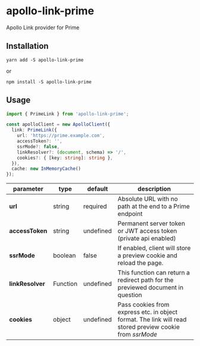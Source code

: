 # apollo-link-prime

Apollo Link provider for Prime

## Installation
`yarn add -S apollo-link-prime`

or

`npm install -S apollo-link-prime`

## Usage

```ts
import { PrimeLink } from 'apollo-link-prime';

const apolloClient = new ApolloClient({
  link: PrimeLink({
    url: 'https://prime.example.com',
    accessToken?: '',
    ssrMode?: false,
    linkResolver?: (document, schema) => '/',
    cookies?: { [key: string]: string },
  }),
  cache: new InMemoryCache()
});
```

| parameter | type | default | description |
| --------- | ---- | ------- | ----------- |
| **url** | string | required | Absolute URL with no path at the end to a Prime endpoint |
| **accessToken** | string | undefined | Permanent server token or JWT access token (private api enabled) |
| **ssrMode** | boolean | false | If enabled, client will store a preview cookie and reload the page. |
| **linkResolver** | Function | undefined | This function can return a redirect path for the previewed document in question |
| **cookies** | object | undefined | Pass cookies from express etc. in object format. The link will read stored preview cookie from _ssrMode_ |
